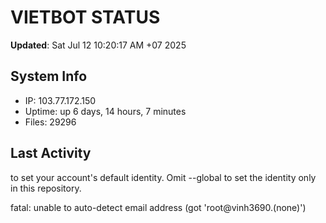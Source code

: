 # VIETBOT STATUS
**Updated**: Sat Jul 12 10:20:17 AM +07 2025

## System Info
- IP: 103.77.172.150
- Uptime: up 6 days, 14 hours, 7 minutes
- Files: 29296

## Last Activity

to set your account's default identity.
Omit --global to set the identity only in this repository.

fatal: unable to auto-detect email address (got 'root@vinh3690.(none)')
